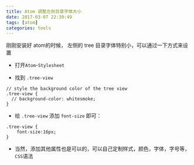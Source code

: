 ```yaml
---
title: Atom 调整左侧目录字体大小
date: 2017-03-07 22:39:49
tags: [atom]
categories: tools
---
```


刚刚安装好 atom的时候， 左侧的 tree 目录字体特别小，可以通过一下方式来设置

- 打开`Atom`-`Stylesheet`

- 找到 `.tree-view`
```
// style the background color of the tree view
.tree-view {
  // background-color: whitesmoke;
}
```
- 给 `.tree-view` 添加 `font-size` 即可：

```
.tree-view {
    font-size:16px;
}
```
- 当然，添加其他属性也是可以的，可以自己定制样式，颜色，字体，字号等，`CSS`语法
